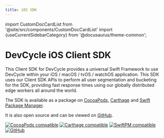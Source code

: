 ```yaml
---
title: iOS SDK
---
```


import CustomDocCardList from '@site/src/components/CustomDocCardList' import {useCurrentSidebarCategory} from
'@docusaurus/theme-common';

# DevCycle iOS Client SDK

This Client SDK for DevCycle provides a universal Swift Framework to use DevCycle within your iOS / macOS / tvOS /
watchOS application. This SDK uses our Client SDK APIs to perform all user segmentation and bucketing for the SDK,
providing fast response times using our globally distributed edge workers all around the world.

<CustomDocCardList items={useCurrentSidebarCategory().items} columnWidth={4} />

The SDK is available as a package on [CocoaPods](https://cocoapods.org/pods/DevCycle),
[Carthage](https://github.com/Carthage/Carthage) and [Swift Package Manager](https://swift.org/package-manager/).

It is also open source and can be viewed on [GitHub](https://github.com/DevCycleHQ/ios-client-sdk).

[![CocoaPods compatible](https://img.shields.io/cocoapods/v/DevCycle.svg)](https://cocoapods.org/pods/DevCycle)
[![Carthage compatible](https://img.shields.io/badge/Carthage-compatible-4BC51D.svg?style=flat)](https://github.com/Carthage/Carthage)
[![SwiftPM compatible](https://img.shields.io/badge/SwiftPM-compatible-4BC51D.svg?style=flat)](https://swift.org/package-manager/)
[![GitHub](https://img.shields.io/github/stars/devcyclehq/ios-client-sdk.svg?style=social&label=Star&maxAge=2592000)](https://github.com/devcyclehq/ios-client-sdk)

